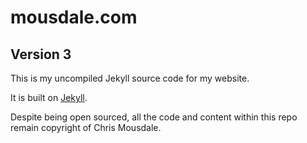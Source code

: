 # mousdale.com

## Version 3

This is my uncompiled Jekyll source code for my website.

It is built on [Jekyll](https://github.com/mojombo/jekyll).

Despite being open sourced, all the code and content within this repo remain copyright
of Chris Mousdale.
